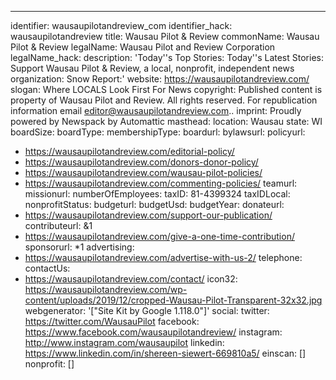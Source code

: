 ---
identifier: wausaupilotandreview_com
identifier_hack: wausaupilotandreview
title: Wausau Pilot & Review
commonName: Wausau Pilot & Review
legalName: Wausau Pilot and Review Corporation
legalName_hack:
description: 'Today''s Top Stories: Today''s Latest Stories: Support Wausau Pilot
  & Review, a local, nonprofit, independent news organization: Snow Report:'
website: https://wausaupilotandreview.com/
slogan: Where LOCALS Look First For News
copyright: Published content is property of Wausau Pilot and Review. All rights reserved.
  For republication information email editor@wausaupilotandreview.com..
imprint: Proudly powered by Newspack by Automattic
masthead:
location: Wausau
state: WI
boardSize:
boardType:
membershipType:
boardurl:
bylawsurl:
policyurl:
- https://wausaupilotandreview.com/editorial-policy/
- https://wausaupilotandreview.com/donors-donor-policy/
- https://wausaupilotandreview.com/wausau-pilot-policies/
- https://wausaupilotandreview.com/commenting-policies/
teamurl:
missionurl:
numberOfEmployees:
taxID: 81-4399324
taxIDLocal:
nonprofitStatus:
budgeturl:
budgetUsd:
budgetYear:
donateurl:
- https://wausaupilotandreview.com/support-our-publication/
contributeurl: &1
- https://wausaupilotandreview.com/give-a-one-time-contribution/
sponsorurl: *1
advertising:
- https://wausaupilotandreview.com/advertise-with-us-2/
telephone:
contactUs:
- https://wausaupilotandreview.com/contact/
icon32: https://wausaupilotandreview.com/wp-content/uploads/2019/12/cropped-Wausau-Pilot-Transparent-32x32.jpg
webgenerator: '["Site Kit by Google 1.118.0"]'
social:
  twitter: https://twitter.com/WausauPilot
  facebook: https://www.facebook.com/wausaupilotandreview/
  instagram: http://www.instagram.com/wausaupilot
  linkedin: https://www.linkedin.com/in/shereen-siewert-669810a5/
einscan: []
nonprofit: []
